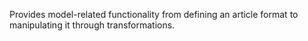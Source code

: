 Provides model-related functionality from defining an article format to manipulating it through transformations.